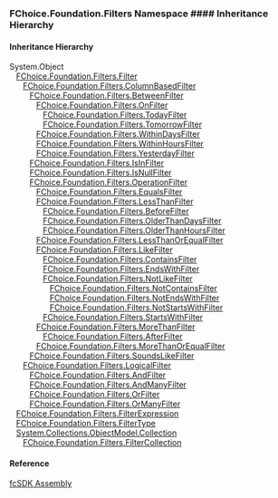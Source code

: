 ﻿### FChoice.Foundation.Filters Namespace #### Inheritance Hierarchy

#### Inheritance Hierarchy

System.Object  
   [FChoice.Foundation.Filters.Filter](fcSDK~FChoice.Foundation.Filters.Filter.md)  
      [FChoice.Foundation.Filters.ColumnBasedFilter](fcSDK~FChoice.Foundation.Filters.ColumnBasedFilter.md)  
         [FChoice.Foundation.Filters.BetweenFilter](fcSDK~FChoice.Foundation.Filters.BetweenFilter.md)  
            [FChoice.Foundation.Filters.OnFilter](fcSDK~FChoice.Foundation.Filters.OnFilter.md)  
               [FChoice.Foundation.Filters.TodayFilter](fcSDK~FChoice.Foundation.Filters.TodayFilter.md)  
               [FChoice.Foundation.Filters.TomorrowFilter](fcSDK~FChoice.Foundation.Filters.TomorrowFilter.md)  
            [FChoice.Foundation.Filters.WithinDaysFilter](fcSDK~FChoice.Foundation.Filters.WithinDaysFilter.md)  
            [FChoice.Foundation.Filters.WithinHoursFilter](fcSDK~FChoice.Foundation.Filters.WithinHoursFilter.md)  
            [FChoice.Foundation.Filters.YesterdayFilter](fcSDK~FChoice.Foundation.Filters.YesterdayFilter.md)  
         [FChoice.Foundation.Filters.IsInFilter](fcSDK~FChoice.Foundation.Filters.IsInFilter.md)  
         [FChoice.Foundation.Filters.IsNullFilter](fcSDK~FChoice.Foundation.Filters.IsNullFilter.md)  
         [FChoice.Foundation.Filters.OperationFilter](fcSDK~FChoice.Foundation.Filters.OperationFilter.md)  
            [FChoice.Foundation.Filters.EqualsFilter](fcSDK~FChoice.Foundation.Filters.EqualsFilter.md)  
            [FChoice.Foundation.Filters.LessThanFilter](fcSDK~FChoice.Foundation.Filters.LessThanFilter.md)  
               [FChoice.Foundation.Filters.BeforeFilter](fcSDK~FChoice.Foundation.Filters.BeforeFilter.md)  
               [FChoice.Foundation.Filters.OlderThanDaysFilter](fcSDK~FChoice.Foundation.Filters.OlderThanDaysFilter.md)  
               [FChoice.Foundation.Filters.OlderThanHoursFilter](fcSDK~FChoice.Foundation.Filters.OlderThanHoursFilter.md)  
            [FChoice.Foundation.Filters.LessThanOrEqualFilter](fcSDK~FChoice.Foundation.Filters.LessThanOrEqualFilter.md)  
            [FChoice.Foundation.Filters.LikeFilter](fcSDK~FChoice.Foundation.Filters.LikeFilter.md)  
               [FChoice.Foundation.Filters.ContainsFilter](fcSDK~FChoice.Foundation.Filters.ContainsFilter.md)  
               [FChoice.Foundation.Filters.EndsWithFilter](fcSDK~FChoice.Foundation.Filters.EndsWithFilter.md)  
               [FChoice.Foundation.Filters.NotLikeFilter](fcSDK~FChoice.Foundation.Filters.NotLikeFilter.md)  
                  [FChoice.Foundation.Filters.NotContainsFilter](fcSDK~FChoice.Foundation.Filters.NotContainsFilter.md)  
                  [FChoice.Foundation.Filters.NotEndsWithFilter](fcSDK~FChoice.Foundation.Filters.NotEndsWithFilter.md)  
                  [FChoice.Foundation.Filters.NotStartsWithFilter](fcSDK~FChoice.Foundation.Filters.NotStartsWithFilter.md)  
               [FChoice.Foundation.Filters.StartsWithFilter](fcSDK~FChoice.Foundation.Filters.StartsWithFilter.md)  
            [FChoice.Foundation.Filters.MoreThanFilter](fcSDK~FChoice.Foundation.Filters.MoreThanFilter.md)  
               [FChoice.Foundation.Filters.AfterFilter](fcSDK~FChoice.Foundation.Filters.AfterFilter.md)  
            [FChoice.Foundation.Filters.MoreThanOrEqualFilter](fcSDK~FChoice.Foundation.Filters.MoreThanOrEqualFilter.md)  
         [FChoice.Foundation.Filters.SoundsLikeFilter](fcSDK~FChoice.Foundation.Filters.SoundsLikeFilter.md)  
      [FChoice.Foundation.Filters.LogicalFilter](fcSDK~FChoice.Foundation.Filters.LogicalFilter.md)  
         [FChoice.Foundation.Filters.AndFilter](fcSDK~FChoice.Foundation.Filters.AndFilter.md)  
         [FChoice.Foundation.Filters.AndManyFilter](fcSDK~FChoice.Foundation.Filters.AndManyFilter.md)  
         [FChoice.Foundation.Filters.OrFilter](fcSDK~FChoice.Foundation.Filters.OrFilter.md)  
         [FChoice.Foundation.Filters.OrManyFilter](fcSDK~FChoice.Foundation.Filters.OrManyFilter.md)  
   [FChoice.Foundation.Filters.FilterExpression](fcSDK~FChoice.Foundation.Filters.FilterExpression.md)  
   [FChoice.Foundation.Filters.FilterType](fcSDK~FChoice.Foundation.Filters.FilterType.md)  
   [System.Collections.ObjectModel.Collection<T>](#)  
      [FChoice.Foundation.Filters.FilterCollection](fcSDK~FChoice.Foundation.Filters.FilterCollection.md)  



#### Reference

[fcSDK Assembly](fcSDK.md)